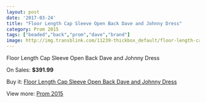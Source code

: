 ```yaml
---
layout: post
date: '2017-03-24'
title: "Floor Length Cap Sleeve Open Back Dave and Johnny Dress"
category: Prom 2015
tags: ["beaded","back","prom","dave","brand"]
image: http://img.transblink.com/11239-thickbox_default/floor-length-cap-sleeve-open-back-dave-and-johnny-dress.jpg
---
```

Floor Length Cap Sleeve Open Back Dave and Johnny Dress

On Sales: **$391.99**
<a href="https://www.transblink.com/en/prom-2015/3657-floor-length-cap-sleeve-open-back-dave-and-johnny-dress.html"><amp-img layout="responsive" width="600" height="600" src="//img.transblink.com/11239-thickbox_default/floor-length-cap-sleeve-open-back-dave-and-johnny-dress.jpg" alt="Floor Length Cap Sleeve Open Back Dave and Johnny Dress 0" /></a>
<a href="https://www.transblink.com/en/prom-2015/3657-floor-length-cap-sleeve-open-back-dave-and-johnny-dress.html"><amp-img layout="responsive" width="600" height="600" src="//img.transblink.com/11240-thickbox_default/floor-length-cap-sleeve-open-back-dave-and-johnny-dress.jpg" alt="Floor Length Cap Sleeve Open Back Dave and Johnny Dress 1" /></a>

Buy it: [Floor Length Cap Sleeve Open Back Dave and Johnny Dress](https://www.transblink.com/en/prom-2015/3657-floor-length-cap-sleeve-open-back-dave-and-johnny-dress.html "Floor Length Cap Sleeve Open Back Dave and Johnny Dress")

View more: [Prom 2015](https://www.transblink.com/en/10-prom-2015 "Prom 2015")